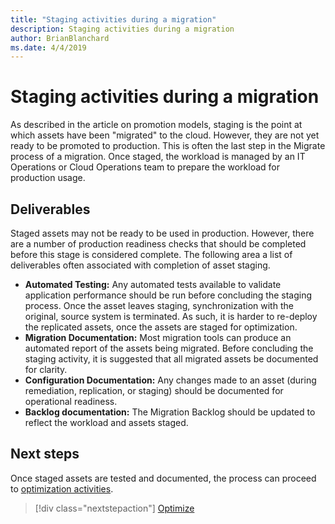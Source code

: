 ```yaml
---
title: "Staging activities during a migration"
description: Staging activities during a migration
author: BrianBlanchard
ms.date: 4/4/2019
---
```


# Staging activities during a migration

As described in the article on promotion models, staging is the point at which assets have been "migrated" to the cloud. However, they are not yet ready to be promoted to production. This is often the last step in the Migrate process of a migration. Once staged, the workload is managed by an IT Operations or Cloud Operations team to prepare the workload for production usage.

## Deliverables

Staged assets may not be ready to be used in production. However, there are a number of production readiness checks that should be completed before this stage is considered complete. The following area a list of deliverables often associated with completion of asset staging.

- **Automated Testing:** Any automated tests available to validate application performance should be run before concluding the staging process. Once the asset leaves staging, synchronization with the original, source system is terminated. As such, it is harder to re-deploy the replicated assets, once the assets are staged for optimization.
- **Migration Documentation:** Most migration tools can produce an automated report of the assets being migrated. Before concluding the staging activity, it is suggested that all migrated assets be documented for clarity.
- **Configuration Documentation:** Any changes made to an asset (during remediation, replication, or staging) should be documented for operational readiness.
- **Backlog documentation:** The Migration Backlog should be updated to reflect the workload and assets staged.

## Next steps

Once staged assets are tested and documented, the process can proceed to [optimization activities](../optimize/index.md).

> [!div class="nextstepaction"]
> [Optimize](../optimize/index.md)